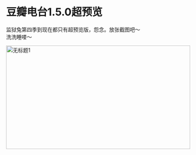 # 豆瓣电台1.5.0超预览

监狱兔第四季到现在都只有超预览版，怨念。放张截图吧～   <br />洗洗睡喽～

[<img style="background-image: none; border-bottom: 0px; border-left: 0px; padding-left: 0px; padding-right: 0px; display: inline; border-top: 0px; border-right: 0px; padding-top: 0px" title="无标题1" border="0" alt="无标题1" src="http://up.kfstorm.com/blog/images/1.5.0_13D3C/1_thumb.jpg" width="500" height="281" />](http://up.kfstorm.com/blog/images/1.5.0_13D3C/1.jpg)
